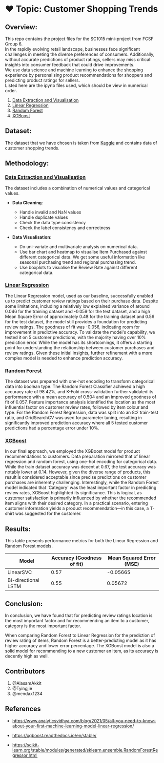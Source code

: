 # ❤️ Topic: Customer Shopping Trends

## Overview:
This repo contains the project files for the SC1015 mini-project from FCSF Group 6. \
In the rapidly evolving retail landscape, businesses face significant challenges in meeting the diverse preferences of consumers. Additionally, without accurate predictions of product ratings, sellers may miss critical insights into consumer feedback that could drive improvements. \
We use data science and machine learning to enhance the shopping experience by personalising product recommendations for shoppers and predicting product ratings for sellers. \
Listed here are the ipynb files used, which should be view in numerical order.

1. [Data Extraction and Visualisation](./Data-Extraction-and-Analysis.ipynb)
2. [Linear Regression](./Linear-Regression.ipynb)
3. [Random Forest](./Random-Forest.ipynb)
4. [XGBoost](./XGboost.ipynb)

## Dataset:
The dataset that we have chosen is taken from [Kaggle](https://www.kaggle.com/datasets/iamsouravbanerjee/customer-shopping-trends-dataset/data) and contains data of customer shopping trends.

## Methodology:
### [Data Extraction and Visualisation](./Data-Extraction-and-Analysis.ipynb)

The dataset includes a combination of numerical values and categorical values.

- **Data Cleaning**: 
    - Handle invalid and NaN values
    - Handle duplicate values
    - Check the data type consistency
    - Check the label consistency and correctness

- **Data Visualisation**:
    - Do uni-variate and multivariate analysis on numerical data.
    - Use bar chart and heatmap to visualise Item Purchased against different categorical data. We get some useful information like seasonal purchasing trend and regional purchasing trend.
    - Use boxplots to visualise the Review Rate against different categorical data.


### [Linear Regression](./Linear-Regression.ipynb)
The Linear Regression model, used as our baseline, successfully enabled us to predict customer review ratings based on their purchase data. Despite some limitations, including a relatively low explained variance of around 0.046 for the training dataset and -0.059 for the test dataset, and a high Mean Square Error of approximately 0.48 for the training dataset and 0.56 for the test dataset, the model still provides a foundation for predicting review ratings. The goodness of fit was -0.056, indicating room for improvement in predictive accuracy. 
To validate the model's capability, we tested it on 5 customer predictions, with the majority having over 10% prediction error. While the model has its shortcomings, it offers a starting point for understanding the relationship between customer purchases and review ratings. Given these initial insights, further refinement with a more complex model is needed to enhance prediction accuracy.

### [Random Forest](./Random-Forest.ipynb)
The dataset was prepared with one-hot encoding to transform categorical data into boolean type. 
The Random Forest Classifier achieved a high accuracy rate of 98.42%, and K-Fold cross-validation further validated its performance with a mean accuracy of 0.504 and an improved goodness of fit of 0.057. Feature importance analysis identified the location as the most influential factor on customer review rates, followed by item colour and type. 
For the Random Forest Regression, data was split into an 8:2 train-test ratio, and GridSearchCV was used for parameter tuning, resulting in significantly improved prediction accuracy where all 5 tested customer predictions had a percentage error under 10%.

### [XGBoost](./XGboost.ipynb)
In our final approach, we employed the XGBoost model for product recommendations to customers. Data preparation mirrored that of linear regression and random forest, using one-hot encoding for categorical data. 
While the train dataset accuracy was decent at 0.67, the test accuracy was notably lower at 0.14. 
However, given the diverse range of products, this result is considered acceptable since precise predictions on customer purchases are inherently challenging. 
Interestingly, while the Random Forest model indicated that 'Category' was the least important factor in predicting review rates, XGBoost highlighted its significance. This is logical, as customer satisfaction is primarily influenced by whether the recommended item aligns with their desired category. In a practical scenario, entering customer information yields a product recommendation—in this case, a T-shirt was suggested for the customer.

## Results:
This table presents performance metrics for both the Linear Regression and Random Forest models.

| Model                    | Accuracy (Goodness of fit) | Mean Squared Error (MSE) |
|--------------------------|----------------------------|--------------------------|
| LinearSVC                | 0.57                       | -0.05665                 |
| Bi-directional LSTM      | 0.55                       |  0.05672                 |

## Conclusion:
In conclusion, we have found that for predicting review ratings location is the most important factor and for recommending an item to a customer, category is the most important factor.

When comparing Random Forest to Linear Regression for the prediction of review rating of items, Random Forest is a better-predicting model as it has higher accuracy and lower error percentage. 
The XGBoost model is also a solid model for recommending to a new customer an item, as its accuracy is decently high as well. 

## Contributors
1. @AlasamAkkit
2. @Tyingjie
3. @mendax1234

## References
- https://www.analyticsvidhya.com/blog/2021/05/all-you-need-to-know-about-your-first-machine-learning-model-linear-regression/

- https://xgboost.readthedocs.io/en/stable/

- https://scikit-learn.org/stable/modules/generated/sklearn.ensemble.RandomForestRegressor.html


